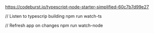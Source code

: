 https://codeburst.io/typescript-node-starter-simplified-60c7b7d99e27

//  Listen to typescrip building
npm run watch-ts

//  Refresh app on changes
npm run watch-node